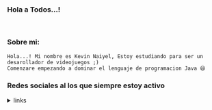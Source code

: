 ### Hola a Todos...!
<!--
**Kevintx28/Kevintx28** is a ✨ _special_ ✨ repository because its `README.md` (this file) appears on your GitHub profile.
Here are some ideas to get you started:

- 🔭 I’m currently working on ...
- 🌱 I’m currently learning ...
- 👯 I’m looking to collaborate on ...
- 🤔 I’m looking for help with ...
- 💬 Ask me about ...
- 📫 How to reach me: ...
- 😄 Pronouns: ...
- ⚡ Fun fact: ...
-->
<br> 

### Sobre mi:
	
	Hola...! Mi nombre es Kevin Naiyel, Estoy estudiando para ser un desarollador de videojuegos ;) 
    Comenzare empezando a dominar el lenguaje de programacion Java 😄

### Redes sociales al los que siempre estoy activo


<details>
<summary>links</summary>
<br>

<div align="center">
    <a href="https://discord.gg/UCvkguu5" target="_blank"><img src="https://shields.io/badge/Grupo de Discord-111111.svg?&style=for-the-badge&logo=discord"></a>
    <a href="https://github.com/Kevintx28" target="_blank"><img src="https://shields.io/badge/GitHub-111111.svg?&style=for-the-badge&logo=github">
    <a href="https://www.facebook.com/kevin.tola.77" target="_blank"><img src="https://shields.io/badge/FaceBook-111111.svg?&style=for-the-badge&logo=facebook"></a>
    <a href="https://www.youtube.com/channel/UCwWwTaOxr8olnHUOuKdXl4g/featured" target="_red"><img src="https://shields.io/badge/Youtube-111111.svg?&style=for-the-badge&logo=Youtube"></a>
    <a href="https://www.twitch.tv/kevintx28" target="_blank"><img src="https://shields.io/badge/twitch-111111.svg?&style=for-the-badge&logo=twitch"></a>
    <a href="https://open.spotify.com/user/31hbtpan36ldzj6i4z6nnxxokyu4" target="_blank"><img src="https://shields.io/badge/Spotify-111111.svg?&style=for-the-badge&logo=Spotify"></a>

</div>
  
</details>




